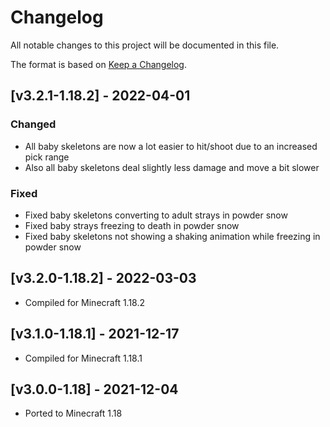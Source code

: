 # Changelog
All notable changes to this project will be documented in this file.

The format is based on [Keep a Changelog].

## [v3.2.1-1.18.2] - 2022-04-01
### Changed
- All baby skeletons are now a lot easier to hit/shoot due to an increased pick range
- Also all baby skeletons deal slightly less damage and move a bit slower
### Fixed
- Fixed baby skeletons converting to adult strays in powder snow
- Fixed baby strays freezing to death in powder snow
- Fixed baby skeletons not showing a shaking animation while freezing in powder snow

## [v3.2.0-1.18.2] - 2022-03-03
- Compiled for Minecraft 1.18.2

## [v3.1.0-1.18.1] - 2021-12-17
- Compiled for Minecraft 1.18.1

## [v3.0.0-1.18] - 2021-12-04
- Ported to Minecraft 1.18

[Keep a Changelog]: https://keepachangelog.com/en/1.0.0/
